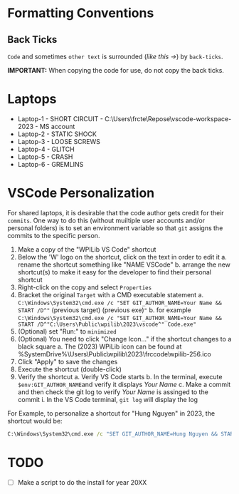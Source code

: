 # Formatting Conventions

## Back Ticks

`Code` and sometimes `other text` is surrounded (*like this ->*) by `back-ticks`.

**IMPORTANT:** When copying the code for use, do not copy the back ticks.


# Laptops
* Laptop-1 - SHORT CIRCUIT - C:\Users\frcte\Repose\vscode-workspace-2023 - MS account
* Laptop-2 - STATIC SHOCK
* Laptop-3 - LOOSE SCREWS
* Laptop-4 - GLITCH
* Laptop-5 - CRASH
* Laptop-6 - GREMLINS

# VSCode Personalization
For shared laptops, it is desirable that the code author gets credit for their `commits`.
One way to do this (without muiltiple user accounts and/or personal folders) is to set an environment
variable so that `git` assigns the commits to the specific person.

1. Make a copy of the "WPILib VS Code" shortcut
2. Below the 'W' logo on the shortcut, click on the text in order to edit it
    a. rename the shortcut something like "NAME VSCode"
    b. arrange the new shortcut(s) to make it easy for the developer to find their personal shortcut
2. Right-click on the copy and select `Properties`
2. Bracket the original `Target` with a CMD executable statement
    a. `C:\Windows\System32\cmd.exe /c "SET GIT_AUTHOR_NAME=Your Name && START /D^"` (previous target) (previous exe)`"`
    b. for example `C:\Windows\System32\cmd.exe /c "SET GIT_AUTHOR_NAME=Your Name && START /D^"C:\Users\Public\wpilib\2023\vscode^" Code.exe"`
3. (Optional) set "Run:" to `minimized`
3. (Optional) You need to click "Change Icon..." if the shortcut changes to a black square
    a. The (2023) WPiLib icon can be found at %SystemDrive%\Users\Public\wpilib\2023\frccode\wpilib-256.ico
3. Click "Apply" to save the changes
4. Execute the shortcut (double-click)
3. Verify the shortcut
    a. Verify VS Code starts
    b. In the terminal, execute `$env:GIT_AUTHOR_NAME`and verify it displays *Your Name*
    c. Make a commit and then check the git log to verify *Your Name* is assinged to the commit
        i. In the VS Code terminal, `git log` will display the log

For Example, to personalize a shortcut for "Hung Nguyen" in 2023, the shortcut would be:
```cmd
C:\Windows\System32\cmd.exe /c "SET GIT_AUTHOR_NAME=Hung Nguyen && START /D^"C:\Users\Public\wpilib\2023\vscode^" Code.exe"
```

# TODO
* [ ] Make a script to do the install for year 20XX
